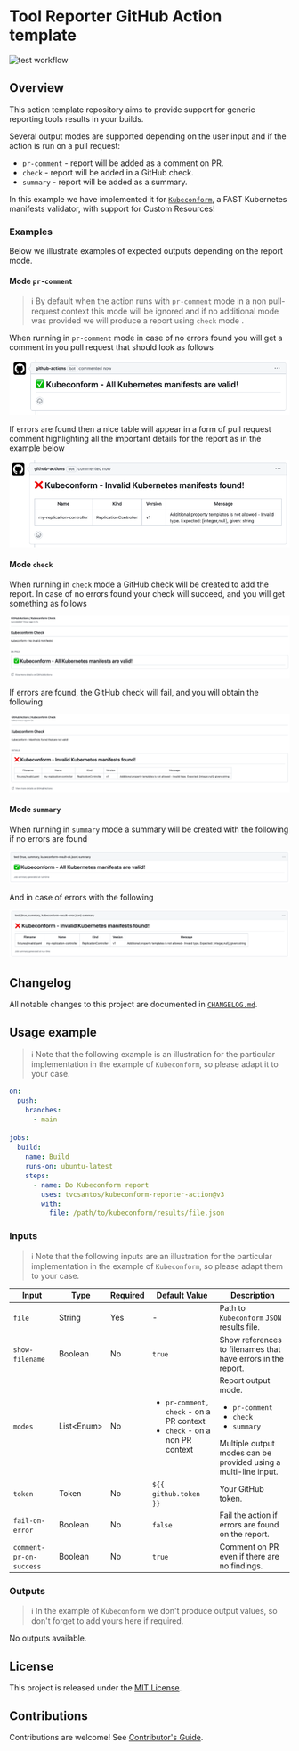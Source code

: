 [kubeconform]: https://github.com/yannh/kubeconform
[test-badge]: https://github.com/tvcsantos/tool-reporter-action-template/actions/workflows/test.yml/badge.svg

# Tool Reporter GitHub Action template

![test workflow][test-badge]

## Overview

This action template repository aims to provide support for generic reporting tools results in your builds.

Several output modes are supported depending on the user input and if the action is run on a pull request:

- `pr-comment` - report will be added as a comment on PR.
- `check` - report will be added in a GitHub check.
- `summary` - report will be added as a summary.

In this example we have implemented it for [`Kubeconform`][kubeconform], a FAST Kubernetes manifests validator, with
support for Custom Resources!

### Examples

Below we illustrate examples of expected outputs depending on the report mode.

#### Mode `pr-comment`

> ℹ️ By default when the action runs with `pr-comment` mode in a non pull-request context this mode will be ignored and
> if no additional mode was provided we will produce a report using `check` mode .

When running in `pr-comment` mode in case of no errors found you will get a comment in you pull request that should look
as follows

![pr-comment-ok](docs/images/pr_comment_ok_example.png)

If errors are found then a nice table will appear in a form of pull request comment highlighting all the important
details for the report as in the example below

![pr-comment-error](docs/images/pr_comment_error_example.png)

#### Mode `check`

When running in `check` mode a GitHub check will be created to add the report. In case of no errors found your check
will succeed, and you will get something as follows

![check-ok](docs/images/check_ok_example.png)

If errors are found, the GitHub check will fail, and you will obtain the following

![check-error](docs/images/check_error_example.png)

#### Mode `summary`

When running in `summary` mode a summary will be created with the following if no errors are found

![summary-ok](docs/images/summary_ok_example.png)

And in case of errors with the following

![summary-error](docs/images/summary_error_example.png)

## Changelog

All notable changes to this project are documented in [`CHANGELOG.md`](CHANGELOG.md).

## Usage example

> ℹ️ Note that the following example is an illustration for the particular implementation in the example of
> `Kubeconform`, so please adapt it to your case.

```yaml
on:
  push:
    branches:
      - main

jobs:
  build:
    name: Build 
    runs-on: ubuntu-latest
    steps:
      - name: Do Kubeconform report
        uses: tvcsantos/kubeconform-reporter-action@v3
        with:
          file: /path/to/kubeconform/results/file.json
```

### Inputs

> ℹ️ Note that the following inputs are an illustration for the particular implementation in the example of
> `Kubeconform`, so please adapt them to your case.

<!-- markdownlint-disable MD033 -->

| Input                   | Type         | Required | Default Value                                                                                 | Description                                                                                                                                         |
|-------------------------|--------------|----------|-----------------------------------------------------------------------------------------------|-----------------------------------------------------------------------------------------------------------------------------------------------------|
| `file`                  | String       | Yes      | -                                                                                             | Path to `Kubeconform` `JSON` results file.                                                                                                          |
| `show-filename`         | Boolean      | No       | `true`                                                                                        | Show references to filenames that have errors in the report.                                                                                        |
| `modes`                 | List\<Enum\> | No       | <ul><li>`pr-comment, check` - on a PR context</li><li>`check` - on a non PR context</li></ul> | Report output mode. <ul><li>`pr-comment`</li><li>`check`</li><li>`summary`</li></ul>Multiple output modes can be provided using a multi-line input. |
| `token`                 | Token        | No       | `${{ github.token }}`                                                                         | Your GitHub token.                                                                                                                                  |
| `fail-on-error`         | Boolean      | No       | `false`                                                                                       | Fail the action if errors are found on the report.                                                                                                  |
| `comment-pr-on-success` | Boolean      | No       | `true`                                                                                        | Comment on PR even if there are no findings.                                                                                                        |

<!-- markdownlint-enable MD033 -->

### Outputs

> ℹ️ In the example of `Kubeconform` we don't produce output values, so don't forget to add yours here if required.

No outputs available.

## License

This project is released under the [MIT License](LICENSE.md).

## Contributions

Contributions are welcome! See [Contributor's Guide](CONTRIBUTING.md).
